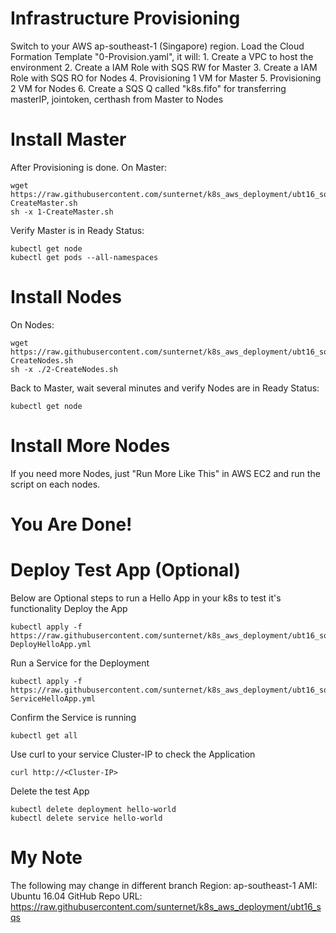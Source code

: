 # Infrastructure Provisioning
Switch to your AWS ap-southeast-1 (Singapore) region.
Load the Cloud Formation Template "0-Provision.yaml", it will:
    1. Create a VPC to host the environment
    2. Create a IAM Role with SQS RW for Master
    3. Create a IAM Role with SQS RO for Nodes
    4. Provisioning 1 VM for Master
    5. Provisioning 2 VM for Nodes
    6. Create a SQS Q called "k8s.fifo" for transferring masterIP, jointoken, certhash from Master to Nodes

# Install Master
After Provisioning is done.
On Master:
```
wget https://raw.githubusercontent.com/sunternet/k8s_aws_deployment/ubt16_sqs/1-CreateMaster.sh
sh -x 1-CreateMaster.sh
```
Verify Master is in Ready Status:
```
kubectl get node
kubectl get pods --all-namespaces
```
# Install Nodes
On Nodes:
```
wget https://raw.githubusercontent.com/sunternet/k8s_aws_deployment/ubt16_sqs/2-CreateNodes.sh
sh -x ./2-CreateNodes.sh
```
Back to Master, wait several minutes and verify Nodes are in Ready Status:
```
kubectl get node
```

# Install More Nodes
If you need more Nodes, just "Run More Like This" in AWS EC2 and run the script on each nodes.

# You Are Done!

# Deploy Test App (Optional)
Below are Optional steps to run a Hello App in your k8s to test it's functionality
Deploy the App
```
kubectl apply -f https://raw.githubusercontent.com/sunternet/k8s_aws_deployment/ubt16_sqs/3-DeployHelloApp.yml
```
Run a Service for the Deployment
```
kubectl apply -f https://raw.githubusercontent.com/sunternet/k8s_aws_deployment/ubt16_sqs/4-ServiceHelloApp.yml
```
Confirm the Service is running
```
kubectl get all
```
Use curl to your service Cluster-IP to check the Application
```
curl http://<Cluster-IP>
```
Delete the test App
```
kubectl delete deployment hello-world
kubectl delete service hello-world
```
# My Note
 The following may change in different branch
   Region: ap-southeast-1
   AMI: Ubuntu 16.04
   GitHub Repo URL: https://raw.githubusercontent.com/sunternet/k8s_aws_deployment/ubt16_sqs